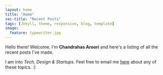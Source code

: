 ```yaml
---
layout: home
title: "Home"
sec-title: "Recent Posts"
tags: [Jekyll, theme, responsive, blog, template]
image:
  feature: typewriter.jpg
---
```


Hello there! Welcome. I'm **Chandrahas Aroori** and here's a listing of all the recent posts I've made.

I am into *Tech, Design & Startups*. Feel free to email me [here](mailto:chandrahas.aroori@gmail.com) about any of these topics. :)
